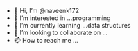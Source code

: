 - 👋 Hi, I’m @naveenk172
- 👀 I’m interested in ...programming
- 🌱 I’m currently learning ...data structures 
- 💞️ I’m looking to collaborate on ...
- 📫 How to reach me ...

<!---
naveenk172/naveenk172 is a ✨ special ✨ repository because its `README.md` (this file) appears on your GitHub profile.
You can click the Preview link to take a look at your changes.
--->
